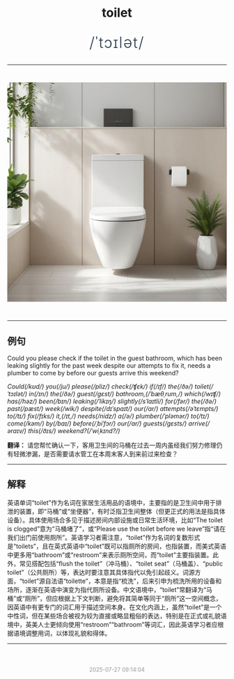 <div align="center">

# toilet

<div style="margin: 30px 0;">
<h1 style="font-size: 2.5em; font-weight: 300; letter-spacing: 2px; margin: 0; color: #2c3e50;">
/ˈtɔɪlət/
</h1>
</div>

</div>

---

<div align="center" style="margin: 40px 0;">

![toilet](images/toilet.png)

</div>

---

## 例句

Could you please check if the toilet in the guest bathroom, which has been leaking slightly for the past week despite our attempts to fix it, needs a plumber to come by before our guests arrive this weekend?

*Could(/kʊd/) you(/ju/) please(/pliz/) check(/ʧɛk/) if(/ɪf/) the(/ðə/) toilet(/ˈtɔɪlət/) in(/ɪn/) the(/ðə/) guest(/gɛst/) bathroom,(/ˈbæθˌrum,/) which(/wɪʧ/) has(/həz/) been(/bɪn/) leaking(/ˈlikɪŋ/) slightly(/sˈlaɪtli/) for(/fər/) the(/ðə/) past(/pæst/) week(/wik/) despite(/dɪˈspaɪt/) our(/ɑr/) attempts(/əˈtɛmpts/) to(/tɪ/) fix(/fɪks/) it,(/ɪt,/) needs(/nidz/) a(/ə/) plumber(/ˈpləmər/) to(/tɪ/) come(/kəm/) by(/baɪ/) before(/ˌbiˈfɔr/) our(/ɑr/) guests(/gɛsts/) arrive(/əraɪv/) this(/ðɪs/) weekend?(/ˈwiˌkɪnd?/)*

**翻译：** 请您帮忙确认一下，客用卫生间的马桶在过去一周内虽经我们努力修理仍有轻微渗漏，是否需要请水管工在本周末客人到来前过来检查？

---

## 解释

英语单词“toilet”作为名词在家居生活用品的语境中，主要指的是卫生间中用于排泄的装置，即“马桶”或“坐便器”，有时泛指卫生间整体（但更正式的用法是指具体设备）。具体使用场合多见于描述房间内部设施或日常生活环境，比如“The toilet is clogged”意为“马桶堵了”，或“Please use the toilet before we leave”指“请在我们出门前使用厕所”。英语学习者需注意，“toilet”作为名词的复数形式是“toilets”，且在英式英语中“toilet”既可以指厕所的房间，也指装置，而美式英语中更多用“bathroom”或“restroom”来表示厕所空间，而“toilet”主要指装置。此外，常见搭配包括“flush the toilet”（冲马桶）、“toilet seat”（马桶盖）、“public toilet”（公共厕所）等，表达时要注意其具体指代以免引起歧义。词源方面，“toilet”源自法语“toilette”，本意是指“梳洗”，后来引申为梳洗所用的设备和场所，逐渐在英语中演变为指代厕所设备。中文语境中，“toilet”常翻译为“马桶”或“厕所”，但应根据上下文判断，避免将其简单等同于“厕所”这一空间概念，因英语中有更专门的词汇用于描述空间本身。在文化内涵上，虽然“toilet”是一个中性词，但在某些场合被视为较为直接或略显粗俗的表达，特别是在正式或礼貌语境中，英美人士更倾向使用“restroom”“bathroom”等词汇，因此英语学习者应根据语境调整用词，以体现礼貌和得体。


---

<div align="center" style="margin-top: 50px;">
<small style="color: #999; font-size: 0.9em;">2025-07-27 09:14:04</small>
</div>
